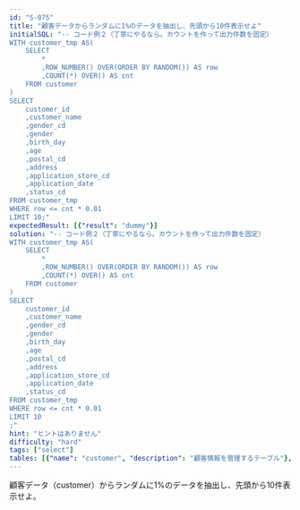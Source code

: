 ```yaml
---
id: "S-075"
title: "顧客データからランダムに1%のデータを抽出し、先頭から10件表示せよ"
initialSQL: "-- コード例２（丁寧にやるなら。カウントを作って出力件数を固定）
WITH customer_tmp AS(
    SELECT
        *
        ,ROW_NUMBER() OVER(ORDER BY RANDOM()) AS row
        ,COUNT(*) OVER() AS cnt
    FROM customer
)
SELECT 
    customer_id
    ,customer_name
    ,gender_cd
    ,gender
    ,birth_day
    ,age
    ,postal_cd
    ,address
    ,application_store_cd
    ,application_date
    ,status_cd
FROM customer_tmp
WHERE row <= cnt * 0.01
LIMIT 10;"
expectedResult: [{"result": "dummy"}]
solution: "-- コード例２（丁寧にやるなら。カウントを作って出力件数を固定）
WITH customer_tmp AS(
    SELECT
        *
        ,ROW_NUMBER() OVER(ORDER BY RANDOM()) AS row
        ,COUNT(*) OVER() AS cnt
    FROM customer
)
SELECT 
    customer_id
    ,customer_name
    ,gender_cd
    ,gender
    ,birth_day
    ,age
    ,postal_cd
    ,address
    ,application_store_cd
    ,application_date
    ,status_cd
FROM customer_tmp
WHERE row <= cnt * 0.01
LIMIT 10
;"
hint: "ヒントはありません"
difficulty: "hard"
tags: ["select"]
tables: [{"name": "customer", "description": "顧客情報を管理するテーブル"}, {"name": "receipt", "description": "レシート明細データを管理するテーブル"}, {"name": "store", "description": "店舗情報を管理するテーブル"}, {"name": "product", "description": "商品情報を管理するテーブル"}, {"name": "category", "description": "カテゴリ情報を管理するテーブル"}]
---
```


顧客データ（customer）からランダムに1%のデータを抽出し、先頭から10件表示せよ。